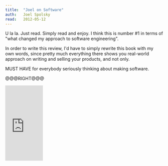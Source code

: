 ```yaml
---
title:	"Joel on Software"
auth:	Joel Spolsky
read:	2012-05-12
---
```





U la la. Just read. Simply read and enjoy. I think this is number #1 in
terms of "what changed my approach to software engineering".

In order to write this review, I'd have to simply rewrite this book with my
own words, since pretty much everything there shows you real-world approach
on writing and selling your products, and not only.

MUST HAVE for everybody seriously thinking about making software.

@@@RIGHT@@@

<iframe src="http://rcm.amazon.com/e/cm?lt1=_blank&bc1=FFFFFF&IS2=1&npa=1&bg1=FFFFFF&fc1=000000&lc1=FF0000&t=wojcadamkoszh-20&o=1&p=8&l=as4&m=amazon&f=ifr&ref=ss_til&asins=1590593898" style="width:120px;height:240px;" scrolling="no" marginwidth="0" marginheight="0" frameborder="0"></iframe>
